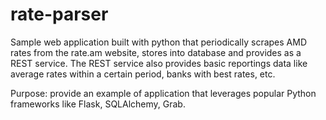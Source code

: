 # rate-parser
Sample web application built with python that periodically scrapes AMD rates from the rate.am website, stores into database and provides as a REST service. The REST service also provides basic reportings data like average rates within a certain period, banks with best rates, etc.

Purpose: provide an example of application that leverages popular Python frameworks like Flask, SQLAlchemy, Grab.

